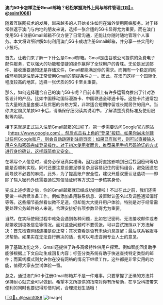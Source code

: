 **澳门5G卡怎样注册Gmail邮箱？轻松掌握海外上网与邮件管理[[TG💪+ @esim1088](https://t.me/s/esim1088)]**

随着互联网技术的发展，越来越多的人开始关注如何在海外使用网络服务。对于经常往返于澳门与内地的朋友来说，选择一张合适的5G卡显得尤为重要。而在澳门使用5G卡注册Gmail邮箱不仅方便了日常沟通，还能让你随时随地管理个人事务。本文将详细讲解如何利用澳门5G卡成功注册Gmail邮箱，并分享一些实用的小技巧。

首先，让我们来了解一下什么是Gmail邮箱。Gmail是由谷歌公司提供的免费电子邮件服务，它以强大的功能和便捷的操作赢得了全球用户的青睐。无论是发送邮件、接收重要通知还是存储文件，Gmail都能满足你的需求。而拥有一个稳定的网络环境则是注册并正常使用Gmail的前提条件之一。因此，在澳门这样一个国际化程度较高的地区，选择一张优质的5G卡至关重要。

那么，如何选择适合自己的澳门5G卡呢？目前市面上有许多运营商推出了针对游客设计的产品，比如中国移动国际漫游卡、中国联通全球通卡等。这些卡片通常包含大量的流量套餐以及优惠的价格方案，非常适合短期停留或长期居住的用户。当你决定购买某款5G卡后，请确保仔细阅读其说明书，了解清楚资费标准及使用限制等内容。

接下来就是正式进入注册Gmail邮箱的过程了。第一步需要访问Google官方网站（https://www.google.com），然后点击右上角的“登录”按钮。如果你尚未创建过任何Google账户，则会自动跳转到注册页面；如果已有账号，则可以直接输入用户名和密码完成登录操作。对于初次使用者而言，推荐采用手机号码验证的方式进行身份确认，这样既简单又安全。

在填写个人信息时，请务必保证真实准确，因为这将直接影响到日后找回密码等功能是否顺利实现。同时还要注意设置足够复杂且容易记住的密码组合，避免因遗忘而导致不必要的麻烦。此外，为了提高账户安全性，建议开启双重认证选项——即除了输入密码外还需要通过短信验证码等方式进一步核实身份。

完成上述步骤之后，你的Gmail邮箱就已经成功创建啦！不过在此之前，我们还需要做一些后续准备工作。例如添加备用联系信息、设置默认签名以及调整通知偏好等等。这些细节虽然看似微不足道，但却能大大提升用户体验。特别是对于经常需要处理公务邮件的人来说，合理安排好各项参数显得尤为重要。

当然，在实际使用过程中难免会遇到各种问题，比如忘记密码、无法接收邮件或者频繁收到垃圾信息等情况。面对这些问题时不要慌张，可以尝试按照以下方法解决：首先检查网络连接是否正常；其次查看是否有未读消息提醒；最后联系客服寻求帮助。如果实在无法自行解决的话，也可以考虑咨询专业人士的意见。

除了基础功能之外，Gmail还提供了许多高级特性供用户探索。例如智能回复助手能够根据上下文自动生成回复内容；标签分类系统有助于快速查找特定类型的邮件；而离线模式则允许你在没有网络的情况下继续工作。这些都是非常实用的功能，值得大家去尝试体验一番。

总之，通过澳门5G卡注册Gmail邮箱并不是一件难事，只要掌握了正确的方法并保持耐心就完全可以做到。希望本文所提供的指南对你有所帮助，在享受科技带来便利的同时也要记得珍惜时间，合理规划生活哦！

[[TG💪+ @esim1088](https://t.me/s/esim1088) ![Image](https://i.postimg.cc/4NQfJmqS/Snipaste-2025-05-13-00-14-12.png)]
